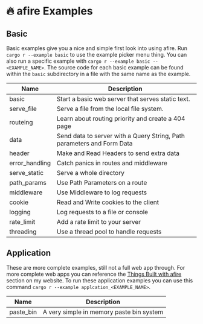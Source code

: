 # 🔥 afire Examples

## Basic

Basic examples give you a nice and simple first look into using afire.
Run `cargo r --example basic` to use the example picker menu thing.
You can also run a specific example with `cargo r --example basic -- <EXAMPLE_NAME>`.
The source code for each basic example can be found within the `basic` subdirectory in a file with the same name as the example.

| Name           | Description                                                            |
| -------------- | ---------------------------------------------------------------------- |
| basic          | Start a basic web server that serves static text.                      |
| serve_file     | Serve a file from the local file system.                               |
| routeing       | Learn about routing priority and create a 404 page                     |
| data           | Send data to server with a Query String, Path parameters and Form Data |
| header         | Make and Read Headers to send extra data                               |
| error_handling | Catch panics in routes and middleware                                  |
| serve_static   | Serve a whole directory                                                |
| path_params    | Use Path Parameters on a route                                         |
| middleware     | Use Middleware to log requests                                         |
| cookie         | Read and Write cookies to the client                                   |
| logging        | Log requests to a file or console                                      |
| rate_limit     | Add a rate limit to your server                                        |
| threading      | Use a thread pool to handle requests                                   |

## Application

These are more complete examples, still not a full web app through.
For more complete web apps you can reference the [Things Built with afire](https://connorcode.com/writing/afire#things-built-with-afire) section on my website.
To run these application examples you can use this command `cargo r --example applcation_<EXAMPLE_NAME>`.

| Name      | Description                              |
| --------- | ---------------------------------------- |
| paste_bin | A very simple in memory paste bin system |
